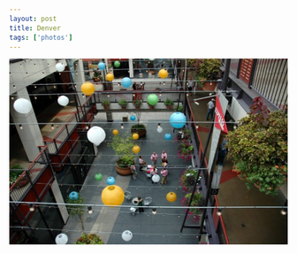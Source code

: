 ```yaml
---
layout: post
title: Denver
tags: ['photos']
---
```


![Downtown Denver :: Nikon D70](/media/2007/07/denver.jpg)

